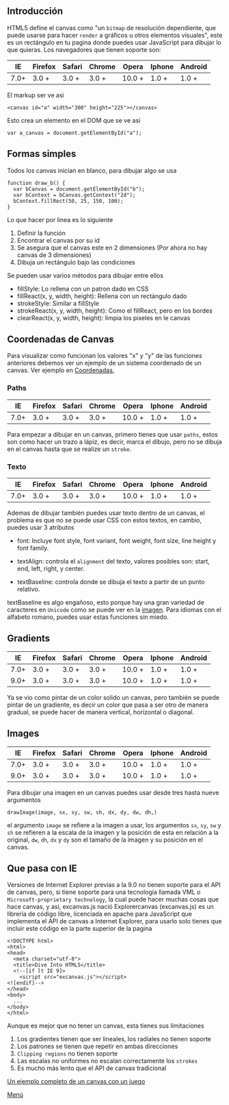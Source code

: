 ## Introducción

HTML5 define el canvas como "un `bitmap` de resolución dependiente, que puede usarse para hacer `render` a gráficos u otros elementos visuales", este es un rectángulo en tu pagina donde puedes usar JavaScript para dibujar lo que quieras.
Los navegadores que tienen soporte son:

| IE   | Firefox | Safari | Chrome | Opera  | Iphone | Android |
| ---- | ------- | ------ | ------ | ------ | ------ | ------- |
| 7.0+ | 3.0 +   | 3.0 +  | 3.0 +  | 10.0 + | 1.0 +  | 1.0 +   |

El markup ser ve asi

```
<canvas id="a" width="300" height="225"></canvas>
```

Esto crea un elemento en el DOM que se ve asi

```
var a_canvas = document.getElementById("a");
```


## Formas simples

Todos los canvas inician en blanco, para dibujar algo se usa
```
function draw_b() {
  var bCanvas = document.getElementById("b");
  var bContext = bCanvas.getContext("2d");
  bContext.fillRect(50, 25, 150, 100);
}
```

Lo que hacer por linea es lo siguiente

1. Definir la función
2. Encontrar el canvas por su id
3. Se asegura que el canvas este en 2 dimensiones (Por ahora no hay canvas de 3 dimensiones)
4. Dibuja un rectángulo bajo las condiciones

Se pueden usar varios métodos para dibujar entre ellos

- fillStyle: Lo rellena con un patron dado en CSS
- fillReact(x, y, width, height): Rellena con un rectángulo dado
- strokeStyle: Similar a fillStyle
- strokeReact(x, y, width, height): Como el fillReact, pero en los bordes
- clearReact(x, y, width, height): limpia los pixeles en le canvas

## Coordenadas de Canvas

Para visualizar como funcionan los valores "x" y "y" de las funciones anteriores debemos ver un ejemplo de un sistema coordenado de un canvas.
Ver ejemplo en [Coordenadas](https://github.com/IIKUYY/HTML5/tree/main/Ch4/Coordenadas), 

### Paths

| IE   | Firefox | Safari | Chrome | Opera  | Iphone | Android |
| ---- | ------- | ------ | ------ | ------ | ------ | ------- |
| 7.0+ | 3.0 +   | 3.0 +  | 3.0 +  | 10.0 + | 1.0 +  | 1.0 +   |

Para empezar a dibujar en un canvas, primero tienes que usar `paths`, estos son como hacer un trazo a lápiz, es decir, marca el dibujo, pero no se dibuja en el canvas hasta que se realize un `stroke`.

### Texto

| IE   | Firefox | Safari | Chrome | Opera  | Iphone | Android |
| ---- | ------- | ------ | ------ | ------ | ------ | ------- |
| 7.0+ | 3.0 +   | 3.0 +  | 3.0 +  | 10.0 + | 1.0 +  | 1.0 +   |

Ademas de dibujar también puedes usar texto dentro de un canvas, el problema es que no se puede usar CSS con estos textos, en cambio, puedes usar 3 atributos

- font: Incluye font style, font variant, font weight, font size, line height y font family.

- textAlign: controla el `alignment` del texto, valores posibles son: start, end, left, right, y center.

- textBaseline: controla donde se dibuja el texto a partir de un punto relativo.

textBaseline es algo engañoso, esto porque hay una gran variedad de caracteres en `Unicode` como se puede ver en la [imagen](http://diveintohtml5.info/i/baselines.png).
Para idiomas con el alfabeto romano, puedes usar estas funciones sin miedo.

## Gradients

| IE   | Firefox | Safari | Chrome | Opera  | Iphone | Android |
| ---- | ------- | ------ | ------ | ------ | ------ | ------- |
| 7.0+ | 3.0 +   | 3.0 +  | 3.0 +  | 10.0 + | 1.0 +  | 1.0 +   |
| 9.0+ | 3.0 +   | 3.0 +  | 3.0 +  | 10.0 + | 1.0 +  | 1.0 +   |

Ya se vio como pintar de un color solido un canvas, pero también se puede pintar de un gradiente, es decir un color que pasa a ser otro de manera gradual, se puede hacer de manera vertical, horizontal o diagonal.

## Images

| IE   | Firefox | Safari | Chrome | Opera  | Iphone | Android |
| ---- | ------- | ------ | ------ | ------ | ------ | ------- |
| 7.0+ | 3.0 +   | 3.0 +  | 3.0 +  | 10.0 + | 1.0 +  | 1.0 +   |
| 9.0+ | 3.0 +   | 3.0 +  | 3.0 +  | 10.0 + | 1.0 +  | 1.0 +   |

Para dibujar una imagen en un canvas puedes usar desde tres hasta nueve argumentos

```
drawImage(image, sx, sy, sw, sh, dx, dy, dw, dh,)
```

el argumento `image` se refiere a la imagen a usar, los argumentos `sx`, `sy`, `sw` y `sh` se refieren a la escala de la imagen y la posición de esta en relación a la original, `dw`, `dh`, `dx` y `dy` son el tamaño de la imagen y su posición en el canvas.

## Que pasa con IE

Versiones de Internet Explorer previas a la 9.0 no tienen soporte para el API de canvas, pero, si tiene soporte para una tecnología llamada VML o `Microsoft-proprietary technology`, la cual puede hacer muchas cosas que hace canvas, y asi, excanvas.js nació
Explorercanvas (excanvas.js) es un librería de código libre, licenciada en apache para JavaScript que implementa el API de canvas a Internet Explorer, para usarlo solo tienes que incluir este código en la  parte superior de la pagina

```
<!DOCTYPE html>
<html>
<head>
  <meta charset="utf-8">
  <title>Dive Into HTML5</title>
  <!--[if lt IE 9]>
    <script src="excanvas.js"></script>
<![endif]-->
</head>
<body>
  ...
</body>
</html>
```

Aunque es mejor que no tener un canvas, esta tienes sus limitaciones

1. Los gradientes tienen que ser lineales, los radiales no tienen soporte
2. Los patrones se tienen que repetir en ambas direcciones
3. `Clipping regions` no tienen soporte
4. Las escalas no uniformes no escalan correctamente los `strokes`
5. Es mucho más lento que el API de canvas tradicional

[Un ejemplo completo de un canvas con un juego]((https://github.com/IIKUYY/HTML5/tree/main/Ch4/Juego/Juego.html))

[Menú](https://github.com/IIKUYY/HTML5/tree/main/README.md)